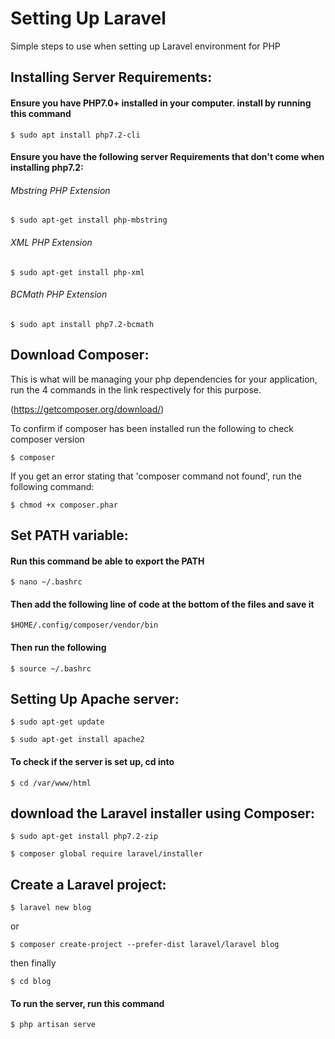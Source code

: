 # Setting Up Laravel

Simple steps to use when setting up Laravel environment for PHP


## Installing Server Requirements:

#### Ensure you have PHP7.0+ installed in your computer. install by running this command

`$ sudo apt install php7.2-cli`

#### Ensure you have the following server Requirements that don't come when installing php7.2:

###### Mbstring PHP Extension

`$ sudo apt-get install php-mbstring`

###### XML PHP Extension

`$ sudo apt-get install php-xml`

###### BCMath PHP Extension

`$ sudo apt install php7.2-bcmath`

## Download Composer:

This is what will be managing your php dependencies for your application, run the 4 commands in the link respectively for this purpose.

 (<https://getcomposer.org/download/>)

To confirm if composer has been installed run the following to check composer version

`$ composer`

If you get an error stating that 'composer command not found', run the following command:

`$ chmod +x composer.phar`

## Set PATH variable:

#### Run this command be able to export the PATH

`$ nano ~/.bashrc`

#### Then add the following line of code at the bottom of the files and save it

`$HOME/.config/composer/vendor/bin`

#### Then run the following

  `$ source ~/.bashrc`  

## Setting Up Apache server:

`$ sudo apt-get update`

`$ sudo apt-get install apache2`

#### To check if the server is set up, cd into

`$ cd /var/www/html`

## download the Laravel installer using Composer:

`$ sudo apt-get install php7.2-zip`

`$ composer global require laravel/installer`  

## Create a Laravel project:

`$ laravel new blog`

or

`$ composer create-project --prefer-dist laravel/laravel blog`

then finally

`$ cd blog`

#### To run the server, run this command

`$ php artisan serve`
